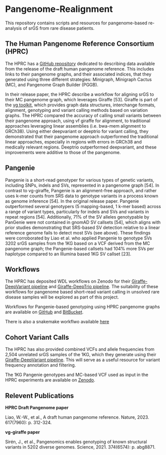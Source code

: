 # Pangenome-Realignment
This repository contains scripts and resources for pangenome-based re-analysis of srGS from rare disease patients.

## The Human Pangenome Reference Consortium (HPRC)
The HPRC has a [GitHub repository](https://github.com/human-pangenomics/hpp_pangenome_resources) dedicated to describing data available from the release of the draft human pangenome reference. This includes links to their pangenome graphs, and their associated indices, that they generated using three different strategies: Minigraph, Minigraph Cactus (MC), and Pangenome Graph Builder (PGGB).

In their release paper, the HPRC describe a workflow for aligning srGS to their MC pangenome graph, which leverages Giraffe [53]. Giraffe is part of the [vg toolkit](https://github.com/vgteam/vg), which provides graph data structures, interchange formats, alignment, genotyping and variant calling methods based on variation graphs. The HPRC compared the accuracy of calling small variants between their pangenome approach, using vf giraffe for alignment, to traditional approaches leveraging linear assemblies (i.e. bwa-mem alignment to GRCh38). Using either deepvariant or deeptrio for variant calling, they demonstrated that their pangenome approach outperformed the traditional linear approaches, especially in regions with errors in GRCh38 and medically relevant regions. Deeptrio outperformed deepvariant, and these improvements were additive to those of the pangenome. 

## Pangenie
Pangenie is a short-read genotyper for various types of genetic variants, including SNPs, indels and SVs, represented in a pangenome graph [54]. In contrast to vg-giraffe, Pangenie is an alignment-free approach, and rather uses k-mer counts from SRS data to genotype variants in a process known as genome inference [54]. In the original release paper. Pangenie outperformed several genotypers (5 mapping-based, 1 k-mer based) across a range of variant types, particularly for indels and SVs and variants in repeat regions [54]. Additionally, 71% of the SV alleles genotypable by PanGenie were not contained in gnomAD SV callsets [54], which aligns with prior studies demonstrating that SRS-based SV detection relative to a linear reference genome fails to detect most SVs (see above). These findings were corroborated by Liao et al. who applied Pangenie to genotype SVs 3202 srGS samples from the 1KG based on a VCF derived from the MC pangenome graph; the Pangenie-based callsets had 104% more SVs per haplotype compared to an Illumina based 1KG SV callset [23]. 


## Workflows
The HPRC has deposited WDL workflows on Zenodo for their [Giraffe-DeepVariant pipeline](https://doi.org/10.5281/zenodo.6655968) and [Giraffe-DeepTrio pipeline](https://zenodo.org/records/6655962). The suitability of these workflows for pangenome based short-read variant calling in unsolved rare disease samples will be explored as part of this project.

Workflows for Pangenie-based genotyping using HPRC pangenome graphs are available on [GitHub](https://github.com/eblerjana/pangenie) and [BitBucket](https://bitbucket.org/jana_ebler/hprc-experiments/src/master/genotyping-experiments/).

There is also a snakemake workflwo available [here](https://github.com/vgteam/vg_snakemake)

## Cohort Variant Calls
The HPRC has also provided combined VCFs and allele frequencies from 2,504 unrelated srGS samples of the 1KG, which they generate using their [Giraffe-DeepVariant pipeline](https://s3-us-west-2.amazonaws.com/human-pangenomics/index.html?prefix=publications/PANGENOME_2022/DeepVariant-1000GPcalls/). This will serve as a useful resource for variant frequency annotation and filtering.

The 1KG Pangenie genotypes and MC-based VCF used as input in the HPRC experiments are available on [Zenodo](https://zenodo.org/records/6797328).

## Relevent Publications
**HPRC Draft Pangenome paper**

Liao, W.-W., et al., A draft human pangenome reference. Nature, 2023. 617(7960): p. 312-324.

**vg-giraffe paper**

Sirén, J., et al., Pangenomics enables genotyping of known structural variants in 5202 diverse genomes. Science, 2021. 374(6574): p. abg8871.


